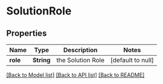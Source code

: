 # SolutionRole
## Properties

| Name | Type | Description | Notes |
|------------ | ------------- | ------------- | -------------|
| **role** | **String** | the Solution Role | [default to null] |

[[Back to Model list]](../README.md#documentation-for-models) [[Back to API list]](../README.md#documentation-for-api-endpoints) [[Back to README]](../README.md)

